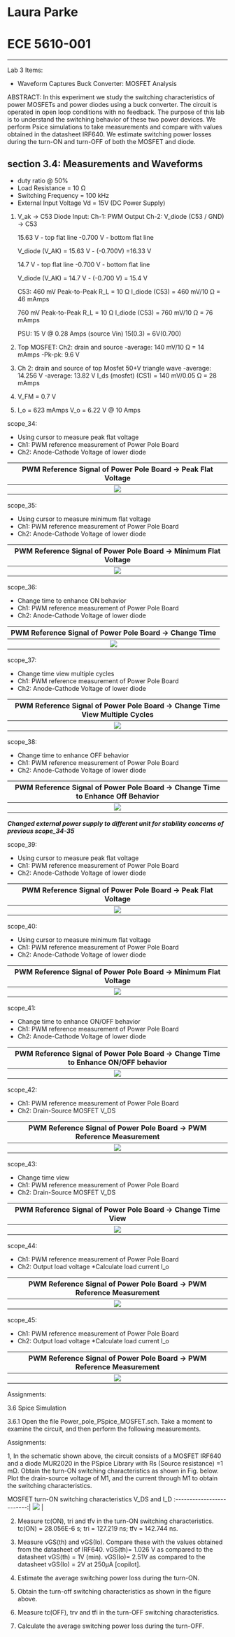 # Laura Parke 
# ECE 5610-001
---------------------------------------------------------
Lab 3 Items:
- Waveform Captures
Buck Converter: MOSFET Analysis

ABSTRACT:  In this experiment we study the switching characteristics of power MOSFETs and power 
diodes using a buck converter. The circuit is operated in open loop conditions with no feedback.
The purpose of this lab is to understand the switching behavior of these two power devices. We perform
Psice simulations to take measurements and compare with values obtained in the datasheet IRF640.  We
estimate switching power losses during the turn-ON and turn-OFF of both the MOSFET and diode.


section 3.4: Measurements and Waveforms
----------------------------------------------------------
- duty ratio @ 50%
- Load Resistance = 10 Ω
- Switching Frequency = 100 kHz
- External Input Voltage Vd = 15V (DC Power Supply)
1. V_ak -> C53 Diode
   Input:
   Ch-1: PWM Output
   Ch-2: V_diode (C53 / GND) -> C53
   
     15.63 V - top flat line
     -0.700 V - bottom flat line
   
   V_diode (V_AK) = 15.63 V - (-0.700V) =16.33 V

     14.7 V - top flat line
     -0.700 V - bottom flat line
   
   V_diode (V_AK) = 14.7 V - (-0.700 V) = 15.4 V
   
   C53:
   460 mV Peak-to-Peak
   R_L = 10 Ω
   I_diode (C53) = 460 mV/10 Ω = 46 mAmps

   760 mV Peak-to-Peak
   R_L = 10 Ω
   I_diode (C53) = 760 mV/10 Ω = 76 mAmps

   PSU:  15 V @ 0.28 Amps (source Vin)
        15(0.3) = 6V(0.700)

3.  Top MOSFET: Ch2: drain and source
    -average: 140 mV/10 Ω = 14 mAmps
    -Pk-pk: 9.6 V
4.  Ch 2:  drain and source of top Mosfet   50+V triangle wave
    -average: 14.256 V
    -average: 13.82 V
    I_ds (mosfet) (CS1) = 140 mV/0.05 Ω = 28 mAmps
5.  V_FM = 0.7 V
6.  I_o = 623 mAmps
    V_o = 6.22 V @ 10 Amps
    
scope_34:
- Using cursor to measure peak flat voltage
- Ch1: PWM reference measurement of Power Pole Board
- Ch2: Anode-Cathode Voltage of lower diode
  
 PWM Reference Signal of Power Pole Board -> Peak Flat Voltage |
:-------------------------:|
![](3Data/scope_34.bmp) |



scope_35:
- Using cursor to measure minimum flat voltage
- Ch1: PWM reference measurement of Power Pole Board
- Ch2: Anode-Cathode Voltage of lower diode

 PWM Reference Signal of Power Pole Board -> Minimum Flat Voltage |
:-------------------------:|
![](3Data/scope_thirty_five.bmp) |

scope_36:
- Change time to enhance ON behavior
- Ch1: PWM reference measurement of Power Pole Board
- Ch2: Anode-Cathode Voltage of lower diode

 PWM Reference Signal of Power Pole Board -> Change Time |
:-------------------------:|
![](3Data/scope_36.bmp) |


scope_37:
- Change time view multiple cycles
- Ch1: PWM reference measurement of Power Pole Board
- Ch2: Anode-Cathode Voltage of lower diode

 PWM Reference Signal of Power Pole Board -> Change Time View Multiple Cycles |
:-------------------------:|
![](3Data/scope_37.bmp) |

scope_38:
- Change time to enhance OFF behavior
- Ch1: PWM reference measurement of Power Pole Board
- Ch2: Anode-Cathode Voltage of lower diode

 PWM Reference Signal of Power Pole Board -> Change Time to Enhance Off Behavior|
:-------------------------:|
![](3Data/scope_38.bmp) |

***Changed external power supply to different unit for stability concerns of previous scope_34-35***

scope_39:
- Using cursor to measure peak flat voltage
- Ch1: PWM reference measurement of Power Pole Board
- Ch2: Anode-Cathode Voltage of lower diode

 PWM Reference Signal of Power Pole Board -> Peak Flat Voltage |
:-------------------------:|
![](3Data/scope_39.bmp) |


scope_40:
- Using cursor to measure minimum flat voltage
- Ch1: PWM reference measurement of Power Pole Board
- Ch2: Anode-Cathode Voltage of lower diode

 PWM Reference Signal of Power Pole Board -> Minimum Flat Voltage |
:-------------------------:|
![](3Data/scope_40.bmp) |


scope_41:
- Change time to enhance ON/OFF behavior
- Ch1: PWM reference measurement of Power Pole Board
- Ch2: Anode-Cathode Voltage of lower diode

 PWM Reference Signal of Power Pole Board -> Change Time to Enhance ON/OFF behavior |
:-------------------------:|
![](3Data/scope_41.bmp) |


scope_42:
- Ch1: PWM reference measurement of Power Pole Board
- Ch2: Drain-Source MOSFET V_DS

 PWM Reference Signal of Power Pole Board -> PWM Reference Measurement |
:-------------------------:|
![](3Data/scope_42.bmp) |

scope_43:
- Change time view
- Ch1: PWM reference measurement of Power Pole Board
- Ch2: Drain-Source MOSFET V_DS
 
 PWM Reference Signal of Power Pole Board -> Change Time View |
:-------------------------:|
![](3Data/scope_43.bmp) |


scope_44:
- Ch1: PWM reference measurement of Power Pole Board
- Ch2: Output load voltage
*Calculate load current I_o

 PWM Reference Signal of Power Pole Board -> PWM Reference Measurement |
:-------------------------:|
![](3Data/scope_44.bmp) |


scope_45:
- Ch1: PWM reference measurement of Power Pole Board
- Ch2: Output load voltage
*Calculate load current I_o

 PWM Reference Signal of Power Pole Board -> PWM Reference Measurement |
:-------------------------:|
![](3Data/scope_forty_five.bmp) |

Assignments:

3.6 Spice Simulation

3.6.1 Open the file Power_pole_PSpice_MOSFET.sch. Take a moment to examine the circuit, and then
perform the following measurements.

Assignments:

1, In the schematic shown above, the circuit consists of a MOSFET IRF640 and a diode MUR2020
in the PSpice Library with Rs (Source resistance) =1 mΩ. Obtain the turn-ON switching
characteristics as shown in Fig. below. Plot the drain-source voltage of M1, and the current
through M1 to obtain the switching characteristics.

 MOSFET turn-ON switching characteristics V_DS and I_D
:-------------------------:|
![](3Data/MOSFET_switching_on.bmp) |

2. Measure tc(ON), tri and tfv in the turn-ON switching characteristics. tc(ON) = 28.056E-6 s; tri = 127.219 ns; tfv = 142.744 ns.

3. Measure vGS(th) and vGS(Io). Compare these with the values obtained from the datasheet of
IRF640. vGS(th)= 1.026 V as compared to the datasheet vGS(th) = 1V (min). vGS(Io)= 2.51V as compared to the datasheet vGS(Io) = 2V at 250µA [copilot].  

5. Estimate the average switching power loss during the turn-ON.

6. Obtain the turn-off switching characteristics as shown in the figure above.

7. Measure tc(OFF), trv and tfi in the turn-OFF switching characteristics.

8. Calculate the average switching power loss during the turn-OFF.

